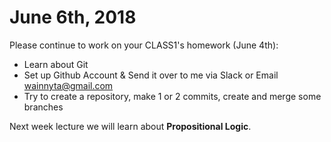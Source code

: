 # June 6th, 2018

Please continue to work on your CLASS1's homework (June 4th):
- Learn about Git
- Set up Github Account & Send it over to me via Slack or Email wainnyta@gmail.com
- Try to create a repository, make 1 or 2 commits, create and merge some branches

Next week lecture we will learn about **Propositional Logic**. 
